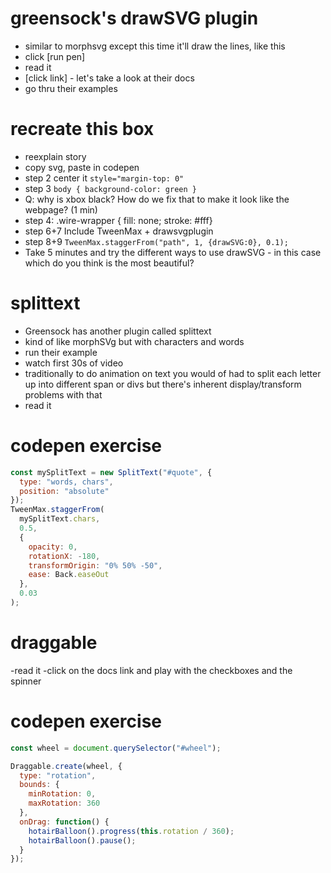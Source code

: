 # greensock's drawSVG plugin

- similar to morphsvg except this time it'll draw the lines, like this
- click [run pen]
- read it
- [click link] - let's take a look at their docs
- go thru their examples

# recreate this box

- reexplain story
- copy svg, paste in codepen
- step 2 center it `style="margin-top: 0"`
- step 3 `body { background-color: green }`
- Q: why is xbox black? How do we fix that to make it look like the webpage? (1 min)
- step 4: .wire-wrapper { fill: none; stroke: #fff}
- step 6+7 Include TweenMax + drawsvgplugin
- step 8+9 `TweenMax.staggerFrom("path", 1, {drawSVG:0}, 0.1);`
- Take 5 minutes and try the different ways to use drawSVG - in this case which do you think is the most beautiful?

# splittext

- Greensock has another plugin called splittext
- kind of like morphSVg but with characters and words
- run their example
- watch first 30s of video
- traditionally to do animation on text you would of had to split each letter up into different span or divs but there's inherent display/transform problems with that
- read it

# codepen exercise

```js
const mySplitText = new SplitText("#quote", {
  type: "words, chars",
  position: "absolute"
});
TweenMax.staggerFrom(
  mySplitText.chars,
  0.5,
  {
    opacity: 0,
    rotationX: -180,
    transformOrigin: "0% 50% -50",
    ease: Back.easeOut
  },
  0.03
);
```

# draggable

-read it
-click on the docs link and play with the checkboxes and the spinner

# codepen exercise

```js
const wheel = document.querySelector("#wheel");

Draggable.create(wheel, {
  type: "rotation",
  bounds: {
    minRotation: 0,
    maxRotation: 360
  },
  onDrag: function() {
    hotairBalloon().progress(this.rotation / 360);
    hotairBalloon().pause();
  }
});
```
